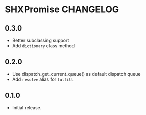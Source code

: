 # SHXPromise CHANGELOG

## 0.3.0

* Better subclassing support
* Add `dictionary` class method

## 0.2.0

* Use dispatch_get_current_queue() as default dispatch queue
* Add `resolve` alias for `fulfill`

## 0.1.0

* Initial release.
